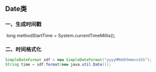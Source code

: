 ## Date类

### 一、生成时间戳

​	long methodStartTime = System.currentTimeMillis();

### 二、时间格式化

~~~java
SimpleDateFormat sdf = new SimpleDateFormat("yyyyMMddhhmmssSSS");
String time = sdf.format(new java.util.Date());	
~~~

